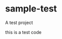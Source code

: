 # sample-test
A test project
<!DOCTYPE html>
<html>
<head>
	<title>edd</title>
</head>
<body>
<p>this is a test code</p>
</body>
</html>